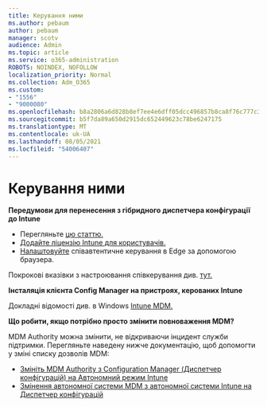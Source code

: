 ```yaml
---
title: Керування ними
ms.author: pebaum
author: pebaum
manager: scotv
audience: Admin
ms.topic: article
ms.service: o365-administration
ROBOTS: NOINDEX, NOFOLLOW
localization_priority: Normal
ms.collection: Adm_O365
ms.custom:
- "1556"
- "9000080"
ms.openlocfilehash: b8a2806a6d828b8ef7ee4e6dff05dcc496857b8ca8f76c777c39ff3155809668
ms.sourcegitcommit: b5f7da89a650d2915dc652449623c78be6247175
ms.translationtype: MT
ms.contentlocale: uk-UA
ms.lasthandoff: 08/05/2021
ms.locfileid: "54006407"
---
```

# <a name="co-management"></a>Керування ними

**Передумови для перенесення з гібридного диспетчера конфігурації до Intune**

- Перегляньте [цю статтю.](https://docs.microsoft.com/mem/configmgr/mdm/understand/what-happened-to-hybrid)
- [Додайте ліцензію Intune для користувачів.](https://docs.microsoft.com/mem/intune/fundamentals/licenses-assign)
- [Налаштовуйте](https://www.microsoft.com/edge) співавтентичне керування в Edge за допомогою браузера.

Покрокові вказівки з настроювання співкерування див. [тут.](https://admin.microsoft.com/AdminPortal/Home?#/modernonboarding/comanagesetupguide)

**Інсталяція клієнта Config Manager на пристроях, керованих Intune**

Докладні відомості див. в Windows [Intune MDM.](https://docs.microsoft.com/mem/configmgr/core/clients/deploy/deploy-clients-to-windows-computers#bkmk_mdm)

**Що робити, якщо потрібно просто змінити повноваження MDM?**

MDM Authority можна змінити, не відкриваючи інцидент служби підтримки. Перегляньте наведену нижче документацію, щоб допомогти у зміні списку дозволів MDM:

- [Змініть MDM Authority з Configuration Manager (Диспетчер конфігурацій) на Автономний режим Intune](https://docs.microsoft.com/mem/configmgr/mdm/understand/what-happened-to-hybrid)
- [Змінення автономної системи MDM з автономної системи Intune на Диспетчер конфігурацій](https://docs.microsoft.com/mem/configmgr/mdm/understand/what-happened-to-hybrid)
